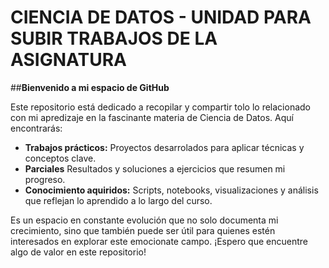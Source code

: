 # CIENCIA DE DATOS - UNIDAD PARA SUBIR TRABAJOS DE LA ASIGNATURA

##**Bienvenido a mi espacio de GitHub**

Este repositorio está dedicado a recopilar y compartir tolo lo relacionado con mi apredizaje en la fascinante materia de Ciencia de Datos. Aquí encontrarás:

- **Trabajos prácticos:** Proyectos desarrolados para aplicar técnicas y conceptos clave.
- **Parciales** Resultados y soluciones a ejercicios que resumen mi progreso.
- **Conocimiento aquiridos:** Scripts, notebooks, visualizaciones y análisis que reflejan lo aprendido a lo largo del curso.

Es un espacio en constante evolución que no solo documenta mi crecimiento, sino que también puede ser útil para quienes estén interesados en explorar este emocionate campo. ¡Espero que encuentre algo de valor en este repositorio!
